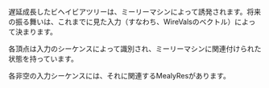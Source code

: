 遅延成長したビヘイビアツリーは、ミーリーマシンによって誘発されます。将来の振る舞いは、これまでに見た入力（すなわち、WireValsのベクトル）によって決まります。

各頂点は入力のシーケンスによって識別され、ミーリーマシンに関連付けられた状態を持っています。

各非空の入力シーケンスには、それに関連するMealyResがあります。
